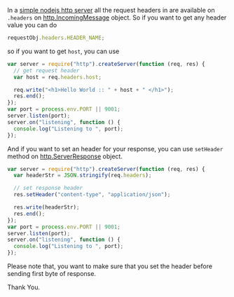 <!--


---
 "Nodejs : handling http headers"
excerpt: "Nodejs : How to set and get http headers"
date: 2015-08-21 00:00:00 IST
updated: 2015-08-21 00:00:00 IST
categories: nodejs
tags: nodejs
---

-->
<!DOCTYPE html>
<html>

<head>
  <title>basic-git-workflow</title>
  <meta charset="utf-8">
  <meta name="viewport" content="width=device-width, initial-scale=1.0">


  <link rel="stylesheet" href="./css/bootstrap.css">
  <link rel="stylesheet" href="./css/bootstrap.grid.css">
  <link rel="stylesheet" href="./css/bootstrap.min.css">
  <link rel="stylesheet" href="./css/bootstrap-reboot.min.css">
  <link rel="stylesheet" href="./css/bootstrap.css.map">
  <link rel="stylesheet" href="./css/blog-home.css">
  <link rel="stylesheet" href="./css/prism.css">
  <script async defer src="./css/prism.js"></script>
</head>
<!--------------------------------------------------------------------------------------------------->
<!--------------------------------------------------------------------------------------------------->
<!--------------------------------------------------------------------------------------------------->
<!--------------------------------------------------------------------------------------------------->
<!--------------------------------------------------------------------------------------------------->




<body>

In a [simple nodejs http server](/2015/08/nodejs-simple-http-server.html) all the request headers in are available on `.headers` on [http.IncomingMessage](https://nodejs.org/api/http.html#http_http_incomingmessage) object. So if you want to get any header value you can do

```js
requestObj.headers.HEADER_NAME;
```

so if you want to get `host`, you can use

```js
var server = require("http").createServer(function (req, res) {
  // get request header
  var host = req.headers.host;

  req.write("<h1>Hello World :: " + host + " </h1>");
  res.end();
});
var port = process.env.PORT || 9001;
server.listen(port);
server.on("listening", function () {
  console.log("Listening to ", port);
});
```

And if you want to set an header for your response, you can use `setHeader` method on [http.ServerResponse](https://nodejs.org/api/http.html#http_class_http_serverresponse) object.

```js
var server = require("http").createServer(function (req, res) {
  var headerStr = JSON.stringify(req.headers);

  // set response header
  res.setHeader("content-type", "application/json");

  res.write(headerStr);
  res.end();
});
var port = process.env.PORT || 9001;
server.listen(port);
server.on("listening", function () {
  console.log("Listening to ", port);
});
```

Please note that, you want to make sure that you set the header before sending first byte of response.

Thank You.
